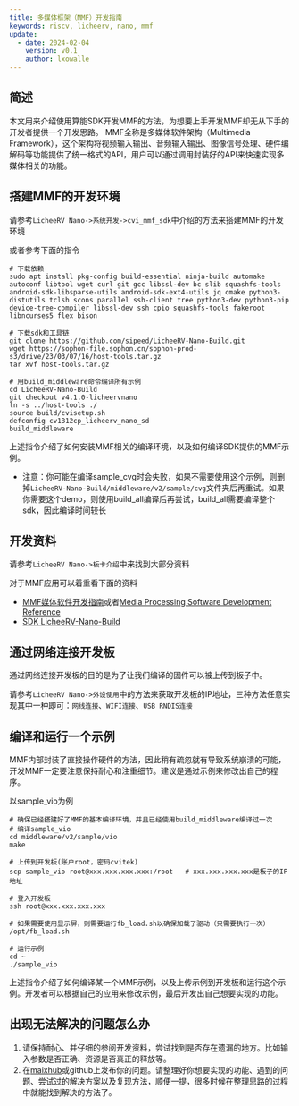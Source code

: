 ```yaml
---
title: 多媒体框架（MMF）开发指南
keywords: riscv, licheerv, nano, mmf
update:
  - date: 2024-02-04
    version: v0.1
    author: lxowalle
---
```


## 简述

本文用来介绍使用算能SDK开发MMF的方法，为想要上手开发MMF却无从下手的开发者提供一个开发思路。
MMF全称是多媒体软件架构（Multimedia Framework），这个架构将视频输入输出、音频输入输出、图像信号处理、硬件编解码等功能提供了统一格式的API，用户可以通过调用封装好的API来快速实现多媒体相关的功能。

## 搭建MMF的开发环境

请参考`LicheeRV Nano->系统开发->cvi_mmf_sdk`中介绍的方法来搭建MMF的开发环境

或者参考下面的指令

```shell
# 下载依赖
sudo apt install pkg-config build-essential ninja-build automake autoconf libtool wget curl git gcc libssl-dev bc slib squashfs-tools android-sdk-libsparse-utils android-sdk-ext4-utils jq cmake python3-distutils tclsh scons parallel ssh-client tree python3-dev python3-pip device-tree-compiler libssl-dev ssh cpio squashfs-tools fakeroot libncurses5 flex bison

# 下载sdk和工具链
git clone https://github.com/sipeed/LicheeRV-Nano-Build.git
wget https://sophon-file.sophon.cn/sophon-prod-s3/drive/23/03/07/16/host-tools.tar.gz
tar xvf host-tools.tar.gz

# 用build_middleware命令编译所有示例
cd LicheeRV-Nano-Build
git checkout v4.1.0-licheervnano
ln -s ../host-tools ./
source build/cvisetup.sh
defconfig cv1812cp_licheerv_nano_sd
build_middleware
```

上述指令介绍了如何安装MMF相关的编译环境，以及如何编译SDK提供的MMF示例。

- 注意：你可能在编译sample_cvg时会失败，如果不需要使用这个示例，则删掉`LicheeRV-Nano-Build/middleware/v2/sample/cvg`文件夹后再重试。如果你需要这个demo，则使用build_all编译后再尝试，build_all需要编译整个sdk，因此编译时间较长

## 开发资料

请参考`LicheeRV Nano->板卡介绍`中来找到大部分资料

对于MMF应用可以着重看下面的资料

- [MMF媒体软件开发指南](https://doc.sophgo.com/cvitek-develop-docs/master/docs_latest_release/CV180x_CV181x/zh/01.software/MPI/Media_Processing_Software_Development_Reference/build/html/index.html)或者[Media Processing Software Development Reference](https://doc.sophgo.com/cvitek-develop-docs/master/docs_latest_release/CV180x_CV181x/en/01.software/MPI/Media_Processing_Software_Development_Reference/build/html/index.html)
- [SDK LicheeRV-Nano-Build](https://github.com/sipeed/LicheeRV-Nano-Build)

## 通过网络连接开发板

通过网络连接开发板的目的是为了让我们编译的固件可以被上传到板子中。

请参考`LicheeRV Nano->外设使用`中的方法来获取开发板的IP地址，三种方法任意实现其中一种即可：`网线连接`、`WIFI连接`、`USB RNDIS连接`

## 编译和运行一个示例

MMF内部封装了直接操作硬件的方法，因此稍有疏忽就有导致系统崩溃的可能，开发MMF一定要注意保持耐心和注重细节。建议是通过示例来修改出自己的程序。

以sample_vio为例

```shell
# 确保已经搭建好了MMF的基本编译环境，并且已经使用build_middleware编译过一次
# 编译sample_vio
cd middleware/v2/sample/vio
make

# 上传到开发板(账户root，密码cvitek)
scp sample_vio root@xxx.xxx.xxx.xxx:/root	# xxx.xxx.xxx.xxx是板子的IP地址

# 登入开发板
ssh root@xxx.xxx.xxx.xxx

# 如果需要使用显示屏，则需要运行fb_load.sh以确保加载了驱动（只需要执行一次）
/opt/fb_load.sh

# 运行示例
cd ~
./sample_vio
```

上述指令介绍了如何编译某一个MMF示例，以及上传示例到开发板和运行这个示例。开发者可以根据自己的应用来修改示例，最后开发出自己想要实现的功能。

## 出现无法解决的问题怎么办

1. 请保持耐心、并仔细的参阅开发资料，尝试找到是否存在遗漏的地方。比如输入参数是否正确、资源是否真正的释放等。
2. 在[maixhub](https://maixhub.com/discussion)或github上发布你的问题。请整理好你想要实现的功能、遇到的问题、尝试过的解决方案以及复现方法，顺便一提，很多时候在整理思路的过程中就能找到解决的方法了。

